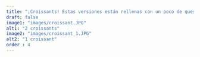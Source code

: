 ```yaml
---
title: "¡Croissants! Estas versiones están rellenas con un poco de queso y jamón. Nereyda cambió clases de jueves a domingo. El grupo de domingo es más pequeño y por lo tanto el maestro tiene más atención para todos."
draft: false
image1: "images/croissant.JPG"
alt1: "2 croissants"
image2: "images/croissant_1.JPG"
alt2: "1 croissant"
order : 4
---
```

